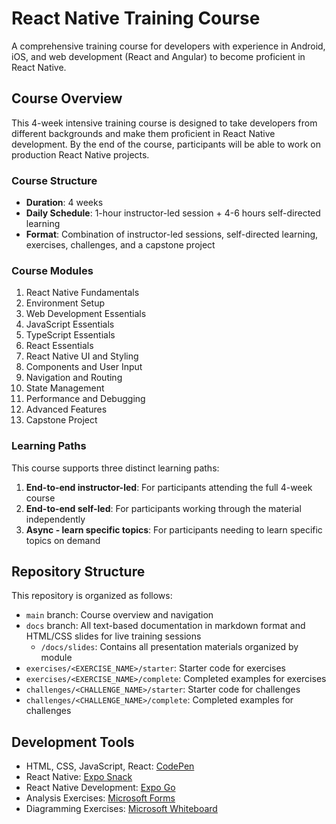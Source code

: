 # React Native Training Course

A comprehensive training course for developers with experience in Android, iOS, and web development (React and Angular) to become proficient in React Native.

## Course Overview

This 4-week intensive training course is designed to take developers from different backgrounds and make them proficient in React Native development. By the end of the course, participants will be able to work on production React Native projects.

### Course Structure

- **Duration**: 4 weeks
- **Daily Schedule**: 1-hour instructor-led session + 4-6 hours self-directed learning
- **Format**: Combination of instructor-led sessions, self-directed learning, exercises, challenges, and a capstone project

### Course Modules

1. React Native Fundamentals
2. Environment Setup
3. Web Development Essentials
4. JavaScript Essentials
5. TypeScript Essentials
6. React Essentials
7. React Native UI and Styling
8. Components and User Input
9. Navigation and Routing
10. State Management
11. Performance and Debugging
12. Advanced Features
13. Capstone Project

### Learning Paths

This course supports three distinct learning paths:

1. **End-to-end instructor-led**: For participants attending the full 4-week course
2. **End-to-end self-led**: For participants working through the material independently
3. **Async - learn specific topics**: For participants needing to learn specific topics on demand

## Repository Structure

This repository is organized as follows:

- `main` branch: Course overview and navigation
- `docs` branch: All text-based documentation in markdown format and HTML/CSS slides for live training sessions
  - `/docs/slides`: Contains all presentation materials organized by module
- `exercises/<EXERCISE_NAME>/starter`: Starter code for exercises
- `exercises/<EXERCISE_NAME>/complete`: Completed examples for exercises
- `challenges/<CHALLENGE_NAME>/starter`: Starter code for challenges
- `challenges/<CHALLENGE_NAME>/complete`: Completed examples for challenges


## Development Tools

- HTML, CSS, JavaScript, React: [CodePen](https://codepen.io/)
- React Native: [Expo Snack](https://snack.expo.dev/)
- React Native Development: [Expo Go](https://expo.dev/client)
- Analysis Exercises: [Microsoft Forms](https://forms.office.com/)
- Diagramming Exercises: [Microsoft Whiteboard](https://whiteboard.microsoft.com/)
